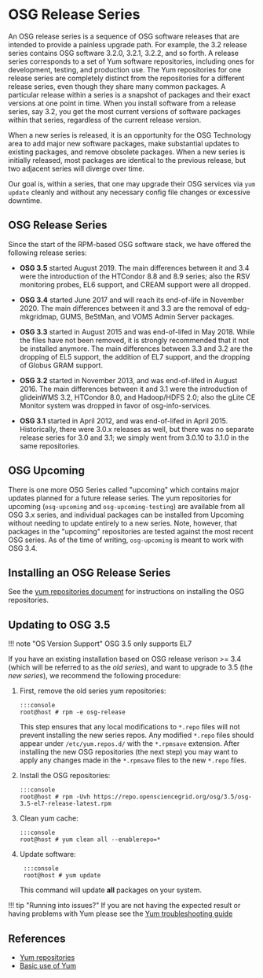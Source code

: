 **OSG Release Series**
======================

An OSG release series is a sequence of OSG software releases that are intended to provide a painless upgrade path.
For example, the 3.2 release series contains OSG software 3.2.0, 3.2.1, 3.2.2, and so forth.
A release series corresponds to a set of Yum software repositories, including ones for development, testing, and
production use.
The Yum repositories for one release series are completely distinct from the repositories for a different release
series, even though they share many common packages.
A particular release within a series is a snapshot of packages and their exact versions at one point in time.
When you install software from a release series, say 3.2, you get the most current versions of software packages within
that series, regardless of the current release version.

When a new series is released, it is an opportunity for the OSG Technology area to add major new software packages, make
substantial updates to existing packages, and remove obsolete packages.
When a new series is initially released, most packages are identical to the previous release, but two adjacent series
will diverge over time.

Our goal is, within a series, that one may upgrade their OSG services via `yum update` cleanly and without any necessary
config file changes or excessive downtime.

OSG Release Series
------------------

Since the start of the RPM-based OSG software stack, we have offered the following release series:

-   **OSG 3.5** started August 2019.
    The main differences between it and 3.4 were the introduction of the HTCondor 8.8 and 8.9 series;
    also the RSV monitoring probes, EL6 support, and CREAM support were all dropped.

-   **OSG 3.4** started June 2017 and will reach its end-of-life in November 2020.
    The main differences between it and 3.3 are the removal of edg-mkgridmap, GUMS, BeStMan, and VOMS Admin Server
    packages.

-   **OSG 3.3** started in August 2015 and was end-of-lifed in May 2018.
    While the files have not been removed, it is strongly recommended that it not be installed anymore.
    The main differences between 3.3 and 3.2 are the dropping of EL5 support, the addition of EL7 support, and the
    dropping of Globus GRAM support.

-   **OSG 3.2** started in November 2013, and was end-of-lifed in August 2016.
    The main differences between it and 3.1 were the introduction of glideinWMS 3.2, HTCondor 8.0, and Hadoop/HDFS 2.0;
    also the gLite CE Monitor system was dropped in favor of osg-info-services.

-   **OSG 3.1** started in April 2012, and was end-of-lifed in April 2015.
    Historically, there were 3.0.x releases as well, but there was no separate release series for 3.0 and 3.1;
    we simply went from 3.0.10 to 3.1.0 in the same repositories.

OSG Upcoming
------------

There is one more OSG Series called "upcoming" which contains major updates planned for a future release series.
The yum repositories for upcoming (`osg-upcoming` and `osg-upcoming-testing`) are available from all OSG 3.x series, and
individual packages can be installed from Upcoming without needing to update entirely to a new series.
Note, however, that packages in the "upcoming" repositories are tested against the most recent OSG series.
As of the time of writing, `osg-upcoming` is meant to work with OSG 3.4.

Installing an OSG Release Series
--------------------------------

See the [yum repositories document](/common/yum) for instructions on installing the OSG repositories.

<a name="updating-from-old"></a>

Updating to OSG 3.5
-------------------

!!! note "OS Version Support"
    OSG 3.5 only supports EL7

If you have an existing installation based on OSG release verison >= 3.4 (which will be referred to as the *old series*),
and want to upgrade to 3.5 (the *new series*), we recommend the following procedure:

1.  First, remove the old series yum repositories:

        :::console
        root@host # rpm -e osg-release

    This step ensures that any local modifications to `*.repo` files will not prevent installing the new series repos.
    Any modified `*.repo` files should appear under `/etc/yum.repos.d/` with the `*.rpmsave` extension.
    After installing the new OSG repositories (the next step) you may want to apply any changes made in the `*.rpmsave`
    files to the new `*.repo` files.

2.  Install the OSG repositories:

        :::console
        root@host # rpm -Uvh https://repo.opensciencegrid.org/osg/3.5/osg-3.5-el7-release-latest.rpm

3.  Clean yum cache:

        :::console
        root@host # yum clean all --enablerepo=*

4. Update software:

        :::console
        root@host # yum update

    This command will update **all** packages on your system.

!!! tip "Running into issues?"
    If you are not having the expected result or having problems with Yum please see the
    [Yum troubleshooting guide](/release/yum-basics#troubleshooting)


References
----------

-   [Yum repositories](/common/yum)
-   [Basic use of Yum](/release/yum-basics)

